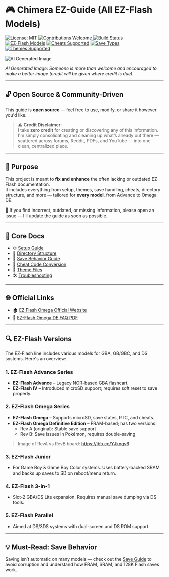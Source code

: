 # 🎮 Chimera EZ-Guide (All EZ-Flash Models)

[![License: MIT](https://img.shields.io/badge/license-MIT-blue.svg)](LICENSE)
[![Contributions Welcome](https://img.shields.io/badge/contributions-welcome-brightgreen.svg)](../../issues)
[![Build Status](https://img.shields.io/badge/status-WIP-yellow.svg)]()
[![EZ-Flash Models](https://img.shields.io/badge/models-EZ--Flash--All-blueviolet)](README.md)
[![Cheats Supported](https://img.shields.io/badge/Cheats-Supported-red)](https://github.com/ChimeraGaming/GBA-EZ-Flash-2025-Guide/blob/main/Cheats.md)
[![Save Types](https://img.shields.io/badge/Save%20Types-SRAM%2C%20FRAM%2C%20Flash128k-orange)](https://github.com/ChimeraGaming/GBA-EZ-Flash-2025-Guide/blob/main/Save.md)
[![Themes Supported](https://img.shields.io/badge/Themes-Supported-blue)](https://github.com/ChimeraGaming/GBA-EZ-Flash-2025-Guide/blob/main/Theme%20Files.md)


![AI Generated Image](https://preview.redd.it/ez-flash-guide-wip-v0-ya233huuec5f1.png?width=640&crop=smart&auto=webp&s=8034efe09c23aedec139a7fa365e29e96434239e)

*AI Generated Image: Someone is more than welcome and encouraged to make a better image (credit will be given where credit is due).*

---

## 🔓 Open Source & Community-Driven

This guide is **open source** — feel free to use, modify, or share it however you'd like.

> ⚠️ **Credit Disclaimer**:  
> I take **zero credit** for creating or discovering any of this information.  
> I'm simply consolidating and cleaning up what’s already out there — scattered across forums, Reddit, PDFs, and YouTube — into one clean, centralized place.

---

## 📘 Purpose

This project is meant to **fix and enhance** the often lacking or outdated EZ-Flash documentation.  
It includes everything from setup, themes, save handling, cheats, directory structure, and more — tailored for **every model**, from Advance to Omega DE.

💬 If you find incorrect, outdated, or missing information, please open an issue — I’ll update the guide as soon as possible.

---

## 🧱 Core Docs

- ⚙️ [Setup Guide](https://github.com/ChimeraGaming/GBA-EZ-Flash-2025-Guide/blob/main/Setup.md)  
- 📁 [Directory Structure](https://github.com/ChimeraGaming/GBA-EZ-Flash-2025-Guide/blob/main/Directory%20Structure.md)  
- 💾 [Save Behavior Guide](https://github.com/ChimeraGaming/GBA-EZ-Flash-2025-Guide/blob/main/Save.md)  
- 🧪 [Cheat Code Conversion](https://github.com/ChimeraGaming/GBA-EZ-Flash-2025-Guide/blob/main/Cheats.md) 
- 🎨 [Theme Files](https://github.com/ChimeraGaming/GBA-EZ-Flash-2025-Guide/blob/main/Theme%20Files.md)  
- 🛠️ [Troubleshooting](https://github.com/ChimeraGaming/GBA-EZ-Flash-2025-Guide/blob/main/Troubleshooting.md)  

---


## 🌐 Official Links

- 🏠 [EZ Flash Omega Official Website](https://www.ezflashomega.com/)
- 📑 [EZ-Flash Omega DE FAQ PDF](https://www.ezflash.cn/omegade-en.pdf)

---

## 🔍 EZ-Flash Versions

The EZ-Flash line includes various models for GBA, GB/GBC, and DS systems. Here's an overview:

### 1. **EZ-Flash Advance Series**
- **EZ-Flash Advance** – Legacy NOR-based GBA flashcart.
- **EZ-Flash IV** – Introduced microSD support; requires soft reset to save properly.

### 2. **EZ-Flash Omega Series**
- **EZ-Flash Omega** – Supports microSD, save states, RTC, and cheats.
- **EZ-Flash Omega Definitive Edition** – FRAM-based; has two versions:
  - Rev A (original): Stable save support
  - Rev B: Save issues in Pokémon, requires double-saving

> Image of RevA vs RevB board: https://ibb.co/YJknqv6

### 3. **EZ-Flash Junior**
- For Game Boy & Game Boy Color systems. Uses battery-backed SRAM and backs up saves to SD on reboot/menu return.

### 4. **EZ-Flash 3-in-1**
- Slot-2 GBA/DS Lite expansion. Requires manual save dumping via DS tools.

### 5. **EZ-Flash Parallel**
- Aimed at DS/3DS systems with dual-screen and DS ROM support.

---

## 💡 Must-Read: Save Behavior

Saving isn’t automatic on many models — check out the [Save Guide](https://github.com/ChimeraGaming/GBA-EZ-Flash-2025-Guide/blob/main/Save.md) to avoid corruption and understand how FRAM, SRAM, and 128K Flash saves work.
